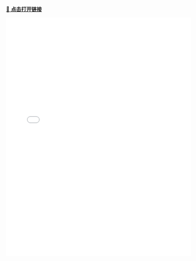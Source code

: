 [🔗 **点击打开链接**](/apidoc/screenshot.html)

<iframe height=650 width=100% src="/apidoc/screenshot.html" frameborder=0 allowfullscreen />